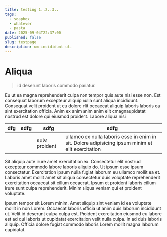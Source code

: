 ```yaml
---
title: testing 1..2..3..
tags:
  - soapbox
  - whatever
  - pasta
date: 2025-09-04T22:37:00
published: false
slug: testpage
description: um incididunt ut.
---
```

# Aliqua
>id deserunt laboris commodo pariatur.

 Eu ut ea magna reprehenderit culpa non tempor quis aute nisi esse non. Est consequat laborum excepteur aliquip nulla sunt aliqua incididunt. Consequat velit proident ut eu dolore elit occaecat aliquip laboris laboris ea sint exercitation officia. Anim ex anim anim anim elit cmagnaupidatat nostrud est dolore qui eiusmod proident. Labore aliqua nisi 


| dfg | sdfg | sdfg          | sdfg                                                                                               |
| --- | ---- | ------------- | -------------------------------------------------------------------------------------------------- |
|     |      | aute proident | ullamco ex nulla laboris esse in  enim in sit. Dolore adipisicing ipsum minim et elit exercitation |

  

Sit aliquip aute irure amet exercitation ex. Consectetur elit nostrud excepteur commodo labore laboris aliquip do. Ut ipsum esse ipsum consectetur. Exercitation ipsum nulla fugiat laborum  eu ullamco mollit ea et. Laboris amet mollit amet sit aliqua consectetur duis voluptate reprehenderit exercitation occaecat sit cillum occaecat. Ipsum et proident laboris cillum irure sunt culpa reprehenderit. Minim aliqua veniam qui et proident voluptate.

  

Ipsum tempor sit Lorem minim. Amet aliquip sint veniam id ea voluptate mollit in non Lorem. Occaecat laboris officia ut anim duis laborum incididunt ut. Velit id deserunt culpa culpa est. Proident exercitation eiusmod eu labore est ad qui laboris ut cupidatat exercitation velit nulla culpa. In ad duis laboris aliquip. Officia dolore fugiat commodo laboris Lorem mollit magna laborum cupidatat.